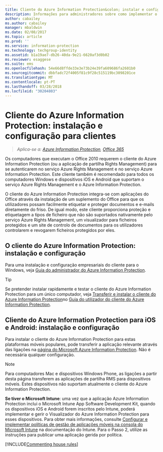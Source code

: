 ```yaml
---
title: Cliente do Azure Information Protection&colon; instalar e configurar
description: Informações para administradores sobre como implementar o cliente do Azure Information Protection em dispositivos móveis e computadores Windows.
author: cabailey
ms.author: cabailey
manager: mbaldwin
ms.date: 02/08/2017
ms.topic: article
ms.prod: ''
ms.service: information-protection
ms.technology: techgroup-identity
ms.assetid: b1a19ae7-db26-40da-9e21-6620af3d0b02
ms.reviewer: esaggese
ms.suite: ems
ms.openlocfilehash: 54e66d8ffde33e3e73b24e39fa609686fa2601b0
ms.sourcegitcommit: dbbfadc72f4005f81c9f28c515119bc3098201ce
ms.translationtype: MT
ms.contentlocale: pt-PT
ms.lasthandoff: 03/28/2018
ms.locfileid: "30204803"
---
```

# <a name="azure-information-protection-client-installation-and-configuration-for-clients"></a>Cliente do Azure Information Protection: instalação e configuração para clientes

>*Aplica-se a: [Azure Information Protection](https://azure.microsoft.com/pricing/details/information-protection), [Office 365](http://download.microsoft.com/download/E/C/F/ECF42E71-4EC0-48FF-AA00-577AC14D5B5C/Azure_Information_Protection_licensing_datasheet_EN-US.pdf)*

Os computadores que executam o Office 2010 requerem o cliente do Azure Information Protection (ou a aplicação de partilha Rights Management) para se autenticarem no serviço Azure Rights Management e no serviço Azure Information Protection. Este cliente também é recomendado para todos os computadores Windows e dispositivos iOS e Android que suportam o serviço Azure Rights Management e o Azure Information Protection. 

O cliente do Azure Information Protection integra-se com aplicações do Office através da instalação de um suplemento do Office para que os utilizadores possam facilmente etiquetar e proteger documentos e e-mails diretamente do friso. De igual modo, este cliente proporciona proteção e etiquetagem a tipos de ficheiro que não são suportados nativamente pelo serviço Azure Rights Management, um visualizador para ficheiros protegidos e um site de controlo de documentos para os utilizadores controlarem e revogarem ficheiros protegidos por eles.

## <a name="the-azure-information-protection-client-for-windows-installation-and-configuration"></a>O cliente do Azure Information Protection: instalação e configuração
Para uma instalação e configuração empresariais do cliente para o Windows, veja [Guia do administrador do Azure Information Protection](../rms-client/client-admin-guide.md).

> [!TIP]
> Se pretender instalar rapidamente e testar o cliente do Azure Information Protection para um único computador, veja [Transferir e instalar o cliente do Azure Information Protection](../rms-client/install-client-app.md)no [Guia do utilizador do cliente do Azure Information Protection](../rms-client/client-user-guide.md).

## <a name="the-azure-information-protection-client-for-ios-and-android-installation-and-management"></a>Cliente do Azure Information Protection para iOS e Android: instalação e configuração
Para instalar o cliente do Azure Information Protection para estas plataformas móveis populares, pode transferir a aplicação relevante através das ligações na [página do Microsoft Azure Information Protection](http://go.microsoft.com/fwlink/?LinkId=303970). Não é necessária qualquer configuração.

> [!NOTE]
> Para computadores Mac e dispositivos Windows Phone, as ligações a partir desta página transferem as aplicações de partilha RMS para dispositivos móveis. Estes dispositivos não suportam atualmente o cliente do Azure Information Protection.

**Se tiver o Microsoft Intune**: uma vez que a aplicação Azure Information Protection inclui o Microsoft Intune App Software Development Kit, quando os dispositivos iOS e Android forem inscritos pelo Intune, poderá implementar e gerir o Visualizador do Azure Information Protection para esses dispositivos. Para obter mais informações, consulte [Configurar e implementar políticas de gestão de aplicações móveis na consola do Microsoft Intune](/intune/deploy-use/configure-and-deploy-mobile-application-management-policies-in-the-microsoft-intune-console) na documentação do Intune. Para o Passo 2, utilize as instruções para publicar uma aplicação gerida por política.

[!INCLUDE[Commenting house rules](../includes/houserules.md)]


